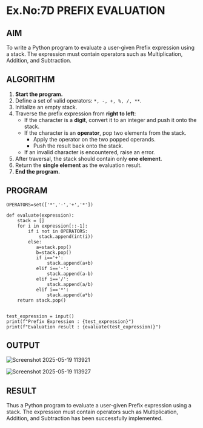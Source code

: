 # Ex.No:7D PREFIX EVALUATION

## AIM  
To write a Python program to evaluate a user-given Prefix expression using a stack. The expression must contain operators such as Multiplication, Addition, and Subtraction.


## ALGORITHM

1. **Start the program.**
2. Define a set of valid operators: `*, -, +, %, /, **`.
3. Initialize an empty stack.
4. Traverse the prefix expression from **right to left**:
   - If the character is a **digit**, convert it to an integer and push it onto the stack.
   - If the character is an **operator**, pop two elements from the stack.
     - Apply the operator on the two popped operands.
     - Push the result back onto the stack.
   - If an invalid character is encountered, raise an error.
5. After traversal, the stack should contain only **one element**.
6. Return the **single element** as the evaluation result.
7. **End the program.**

## PROGRAM

```
OPERATORS=set(['*','-','+','*']) 

def evaluate(expression):
	stack = []
	for i in expression[::-1]:
	    if i not in OPERATORS:
	        stack.append(int(i))
	    else:
	       a=stack.pop()
	       b=stack.pop()
	       if i=='+':
	           stack.append(a+b)
	       elif i=='-':
	           stack.append(a-b)
	       elif i=='/':
	           stack.append(a/b)
	       elif i=='*':
	           stack.append(a*b)
	return stack.pop()
    
    
test_expression = input()
print(f"Prefix Expression : {test_expression}")
print(f"Evaluation result : {evaluate(test_expression)}")

```

## OUTPUT
![Screenshot 2025-05-19 113921](https://github.com/user-attachments/assets/0ff475f9-59c3-4d4e-a831-fa57cfd4ee3b)

![Screenshot 2025-05-19 113927](https://github.com/user-attachments/assets/ef0203d8-3b57-4ad5-8ab3-fa26854745fa)


## RESULT
Thus a Python program to evaluate a user-given Prefix expression using a stack. The expression must contain operators such as Multiplication, Addition, and Subtraction has been successfully implemented.
